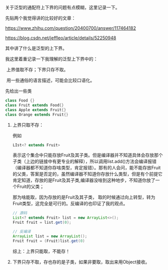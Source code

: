 关于泛型的通配符上下界的问题有点模糊，这里记录一下。

先贴两个我觉得讲的比较好的文章：

https://www.zhihu.com/question/20400700/answer/117464182

https://blog.csdn.net/jeffleo/article/details/52250948

其中讲了什么是泛型的上下界。

我这里着重记录一下我理解的泛型上下界中的：

​	上界值取不存；下界只存不取。

​	用一些通俗的语言描述，可能会比较口语化。

先给出一些类

```java
class Food {}
class Fruit extends Food{}
class Apple extends Fruit{}
class Orange extends Fruit{}
```



1. 上界只取不存：

   例如 

   ```java
   LIst<? extends Fruit>
   ```

    表示这个集合中只能存放Fruit及其子类。但是编译器并不知道具体会存放那个子类（上边的链接中有更专业的解释），所以调用list.add()方法会编译报错（编译器都不知道你存啥类型，肯定报错）。那有的人会问，能不能存放Fruit的父类，答案是否定的，虽然编译器不知道你存放什么类型，但是有个前提它肯定知道，存放的是Fruit及其子类,编译器没啥到这种地步，不知道你放了一个Fruit的父类；

   那为啥能取，因为存放的是Fruit及其子类， 取的时候通过向上转型，转为Fruit类型，这完全是可行的。反编译的也印证了我的观点。

   ```java
   // 源码
   List<? extends Fruit> list = new ArrayList<>();
   Fruit fruit = list.get(0);
   
   // 反编译
   ArrayList list = new ArrayList();
   Fruit fruit = (Fruit)list.get(0)
   ```

   综上：上界只能取，不能存！

2. 下界只存不取，存也存的是子类，如果非要取，取出来用Object接收。